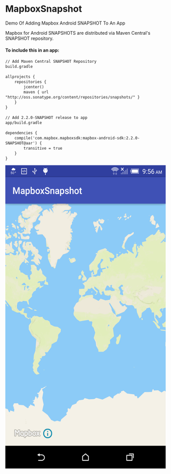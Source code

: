 # MapboxSnapshot
Demo Of Adding Mapbox Android SNAPSHOT To An App

Mapbox for Android SNAPSHOTS are distributed via Maven Central's SNAPSHOT repository.

#### To include this in an app:

```
// Add Maven Central SNAPSHOT Repository
build.gradle

allprojects {
    repositories {
        jcenter()
        maven { url "http://oss.sonatype.org/content/repositories/snapshots/" }
    }
}

// Add 2.2.0-SNAPSHOT release to app
app/build.gradle

dependencies {
    compile('com.mapbox.mapboxsdk:mapbox-android-sdk:2.2.0-SNAPSHOT@aar') {
        transitive = true
    }
}
```

<img src="https://raw.githubusercontent.com/bleege/MapboxSnapshot/master/screenshot.png" width="540" height="950"/>
